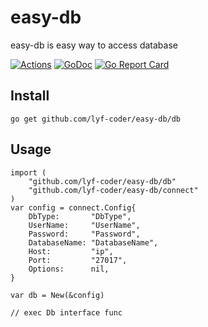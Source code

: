 # easy-db
easy-db is easy way to access database

[![Actions](https://github.com/lyf-coder/easy-db/workflows/CI/badge.svg)](https://github.com/lyf-coder/easy-db/actions?query=workflow%3ACI)
[![GoDoc](https://godoc.org/github.com/lyf-coder/easy-db?status.svg)](https://godoc.org/github.com/lyf-coder/easy-db)
[![Go Report Card](https://goreportcard.com/badge/github.com/lyf-coder/easy-db)](https://goreportcard.com/report/github.com/lyf-coder/easy-db)

## Install

```console
go get github.com/lyf-coder/easy-db/db
```
## Usage
    import (
        "github.com/lyf-coder/easy-db/db"
        "github.com/lyf-coder/easy-db/connect"
    )
    var config = connect.Config{
    	DbType:       "DbType",
    	UserName:     "UserName",
    	Password:     "Password",
    	DatabaseName: "DatabaseName",
    	Host:         "ip",
    	Port:         "27017",
    	Options:      nil,
    }
    
    var db = New(&config)
    
    // exec Db interface func   	